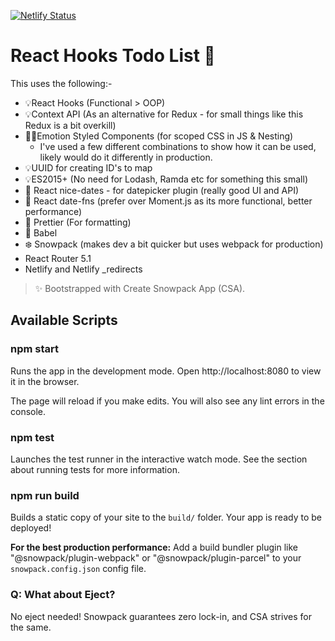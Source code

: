 [![Netlify Status](https://api.netlify.com/api/v1/badges/2387ac3b-a3b0-42ec-869d-e02ab0768a30/deploy-status)](https://app.netlify.com/sites/react-todo-with-login/deploys)

# React Hooks Todo List 📝 

This uses the following:-
- 💡React Hooks (Functional > OOP)
- 💡Context API (As an alternative for Redux - for small things like this Redux is a bit overkill)
- 👩‍🎤Emotion Styled Components (for scoped CSS in JS & Nesting)
    - I've used a few different combinations to show how it can be used, likely would do it differently in production.
- 💡UUID for creating ID's to map
- 💡ES2015+ (No need for Lodash, Ramda etc for something this small)
- 📅 React nice-dates - for datepicker plugin (really good UI and API)
- 📅 React date-fns (prefer over Moment.js as its more functional, better performance)
- 💄 Prettier (For formatting)
- 💬 Babel 
- ❄️ Snowpack (makes dev a bit quicker but uses webpack for production)
- React Router 5.1 
- Netlify and Netlify _redirects

> ✨ Bootstrapped with Create Snowpack App (CSA).

## Available Scripts

### npm start

Runs the app in the development mode. Open http://localhost:8080 to view it in
the browser.

The page will reload if you make edits. You will also see any lint errors in the
console.

### npm test

Launches the test runner in the interactive watch mode. See the section about
running tests for more information.

### npm run build

Builds a static copy of your site to the `build/` folder. Your app is ready to
be deployed!

**For the best production performance:** Add a build bundler plugin like
"@snowpack/plugin-webpack" or "@snowpack/plugin-parcel" to your
`snowpack.config.json` config file.

### Q: What about Eject?

No eject needed! Snowpack guarantees zero lock-in, and CSA strives for the same.
